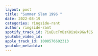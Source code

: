 ```yaml
---
layout: post
title: "Summer Slam 1996 "
date: 2022-08-19
categories: ringside-rant
author: ringside-rant
spotify_track_id: 7iuEucTmBzK8is8x9GwfCS
youtube_video_id: 
apple_track_id: 1000576602313
youtube_metadata: 
---
```


